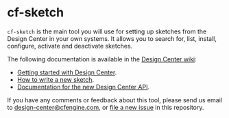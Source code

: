 # cf-sketch

`cf-sketch` is the main tool you will use for setting up sketches from
the Design Center in your own systems. It allows you to search for,
list, install, configure, activate and deactivate sketches.

The following documentation is available in the
[Design Center wiki](https://github.com/cfengine/design-center/wiki): 

- [Getting started with Design Center](https://github.com/cfengine/design-center/wiki/Getting-started-with-dc).
- [How to write a new sketch](https://github.com/cfengine/design-center/wiki/How-to-write-a-new-sketch).
- [Documentation for the new Design Center API](https://github.com/tzz/design-center/blob/feature/api/howto/dc_api.md).
 
If you have any comments or feedback about this tool, please send us
email to <design-center@cfengine.com>, or
[file a new issue](https://github.com/cfengine/design-center/issues)
in this repository.
